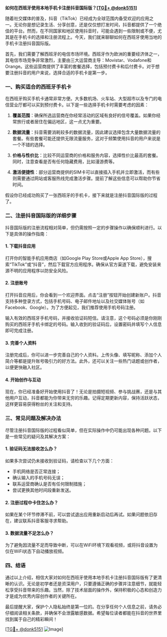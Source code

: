 **如何在西班牙使用本地手机卡注册抖音国际版？[[TG💪+ @donk5151](https://t.me/s/donk5151)]**

随着社交媒体的普及，抖音（TikTok）已经成为全球范围内备受欢迎的应用之一。无论你是想记录生活、分享创意，还是仅仅想打发时间，抖音都提供了一个绝佳的平台。然而，在不同国家和地区使用抖音时，可能会遇到一些限制或不便，尤其是在手机卡的选择和注册流程上。今天，我们就来聊聊如何在西班牙使用当地的手机卡注册抖音国际版。

首先，我们需要了解西班牙的电信市场环境。西班牙作为欧洲的重要经济体之一，其电信市场竞争非常激烈，主要由三大运营商主导：Movistar、Vodafone和Orange。这些运营商提供了丰富的套餐选择，包括预付费卡和后付费卡。对于想要注册抖音的用户来说，选择合适的手机卡是第一步。

### 一、购买适合的西班牙手机卡

在西班牙购买手机卡通常非常方便。大多数机场、火车站、大型超市以及专门的电信营业厅都可以买到预付费卡。以下是一些选择手机卡时需要考虑的因素：

1. **覆盖范围**：确保所选运营商在你经常活动的区域有良好的信号覆盖。如果你经常旅行或者居住在偏远地区，这一点尤为重要。
   
2. **数据流量**：抖音需要消耗较多的数据流量，因此建议选择包含大量数据流量的套餐。有些套餐可能还提供无限流量服务，这对于频繁使用抖音的用户来说是一个不错的选择。

3. **价格与性价比**：比较不同运营商的价格和服务内容，选择性价比最高的套餐。同时，注意查看是否有任何隐藏费用，比如漫游费等。

4. **激活便捷性**：部分运营商提供的SIM卡可以直接插入手机并立即激活，而有些则需要通过网站或客服热线完成激活步骤。提前了解这些信息可以帮助你节省时间。

假设你已经成功购买了一张西班牙的手机卡，接下来就是注册抖音国际版的过程了。

### 二、注册抖音国际版的详细步骤

抖音国际版的注册流程相对简单，但仍需按照一定的步骤操作以确保顺利进行。以下是具体的操作指南：

#### 1. 下载抖音应用

打开你的智能手机应用商店（如Google Play Store或Apple App Store），搜索“TikTok”或“抖音”，然后下载官方应用程序。确保从官方渠道下载，避免安装来源不明的应用程序以防安全风险。

#### 2. 注册账号

打开抖音应用后，你会看到一个欢迎界面。点击“注册”按钮开始创建新账户。抖音支持多种登录方式，包括手机号码、电子邮件地址以及社交媒体账号（如Facebook、Google）。为了方便起见，我们推荐使用手机号码注册。

输入有效的西班牙手机号码，并接收验证码短信。请注意，这个号码必须是你刚刚购买的西班牙手机卡绑定的号码。输入收到的验证码后，设置密码并填写个人信息即可完成注册。

#### 3. 完善个人资料

注册完成后，你可以进一步完善自己的个人资料。上传头像、填写昵称、添加个人简介等都是提升账号吸引力的好方法。此外，还可以关注一些热门话题或创作者，以便更快融入社区。

#### 4. 开始创作与互动

现在，你已经准备好开始使用抖音了！无论是拍摄短视频、参与挑战赛，还是与其他用户互动，抖音都能为你带来无穷的乐趣。记得定期更新内容，保持活跃状态，这样更容易获得粉丝的关注和支持。

### 三、常见问题及解决办法

尽管注册抖音国际版的过程看似简单，但在实际操作中仍可能出现各种问题。以下是一些常见的疑问及其解决方案：

#### 1. 验证码无法接收怎么办？

如果多次尝试仍未接收到验证码，请检查以下几个方面：
- 手机网络是否正常连接；
- 确认输入的手机号码无误；
- 联系运营商确认是否有任何限制措施；
- 尝试更换其他时间段重新发送。

#### 2. 注册过程中卡住怎么办？

如果在某个环节停滞不前，可以尝试退出应用重新启动后再试。如果问题依旧存在，建议联系抖音客服寻求帮助。

#### 3. 数据流量不足怎么办？

为了避免因流量不足而导致中断，可以在WiFi环境下观看视频，或将抖音设置为仅在WiFi状态下自动播放视频。

### 四、结语

通过以上介绍，相信大家对如何在西班牙使用本地手机卡注册抖音国际版有了更清晰的认识。无论是初学者还是资深用户，只要遵循正确的步骤并注意细节，就能轻松享受抖音带来的乐趣。当然，除了技术层面的操作外，保持积极的心态和创造力才是成为优秀内容创作者的关键所在。

最后提醒大家，保护个人隐私始终是第一位的。在分享任何个人信息之前，请务必仔细阅读相关条款，并确保不会泄露敏感数据。希望每位读者都能在抖音的世界里找到属于自己的精彩瞬间！

[[TG💪+ @donk5151](https://t.me/s/donk5151) ![Image](https://i.postimg.cc/rwNCRYN7/Snipaste-2025-04-30-17-27-05.png)]